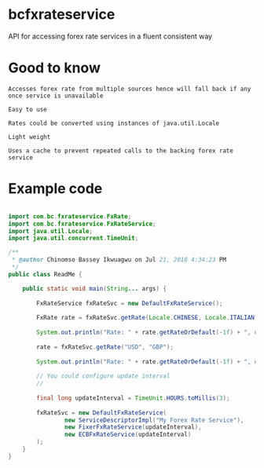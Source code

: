 # bcfxrateservice

API for accessing forex rate services in a fluent consistent way

#   Good to know
    
    Accesses forex rate from multiple sources hence will fall back if any once service is unavailable
    
    Easy to use

    Rates could be converted using instances of java.util.Locale 

    Light weight

    Uses a cache to prevent repeated calls to the backing forex rate service
    

# Example code

```java

import com.bc.fxrateservice.FxRate;
import com.bc.fxrateservice.FxRateService;
import java.util.Locale;
import java.util.concurrent.TimeUnit;

/**
 * @author Chinomso Bassey Ikwuagwu on Jul 21, 2018 4:34:23 PM
 */
public class ReadMe {

    public static void main(String... args) {
        
        FxRateService fxRateSvc = new DefaultFxRateService();
       
        FxRate rate = fxRateSvc.getRate(Locale.CHINESE, Locale.ITALIAN);
        
        System.out.println("Rate: " + rate.getRateOrDefault(-1f) + ", date: " + rate.getDate());
        
        rate = fxRateSvc.getRate("USD", "GBP");
        
        System.out.println("Rate: " + rate.getRateOrDefault(-1f) + ", date: " + rate.getDate());
        
        // You could configure update interval
        //
        
        final long updateInterval = TimeUnit.HOURS.toMillis(3);
        
        fxRateSvc = new DefaultFxRateService(
                new ServiceDescriptorImpl("My Forex Rate Service"),
                new FixerFxRateService(updateInterval), 
                new ECBFxRateService(updateInterval)
        );
    }
}
```